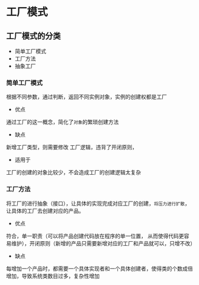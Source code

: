 # 工厂模式

## 工厂模式的分类

* 简单工厂模式
* 工厂方法
* 抽象工厂

### 简单工厂模式

根据不同参数，通过判断，返回不同实例对象，实例的创建权都是工厂

* 优点

通过工厂的这一概念，简化了`对象`的繁琐创建方法

* 缺点

新增工厂类型，则需要修改 工厂逻辑，违背了开闭原则，

* 适用于

工厂的创建的对象比较少，不会造成工厂的创建逻辑太复杂

### 工厂方法

将工厂的进行抽象（接口），让具体的实现完成对应工厂的创建，`将压力进行扩散`，让具体的工厂去创建对应的产品。

* 优点

符合，单一职责（可以将产品创建代码放在程序的单一位置， 从而使得代码更容易维护），开闭原则（新增的产品只需要新增对应的工厂和产品就可以，只增不改）

* 缺点

每增加一个产品时，都需要一个具体实现者和一个具体创建者，使得类的个数成倍增加，导致系统类数目过多，复杂性增加